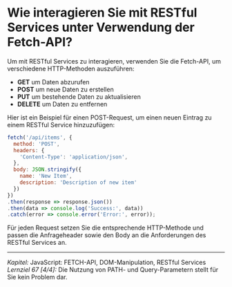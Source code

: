 # Wie interagieren Sie mit RESTful Services unter Verwendung der Fetch-API?

Um mit RESTful Services zu interagieren, verwenden Sie die Fetch-API, um verschiedene HTTP-Methoden auszuführen:
- **GET** um Daten abzurufen
- **POST** um neue Daten zu erstellen
- **PUT** um bestehende Daten zu aktualisieren
- **DELETE** um Daten zu entfernen

Hier ist ein Beispiel für einen POST-Request, um einen neuen Eintrag zu einem RESTful Service hinzuzufügen:
```javascript
fetch('/api/items', {
  method: 'POST',
  headers: {
    'Content-Type': 'application/json',
  },
  body: JSON.stringify({
    name: 'New Item',
    description: 'Description of new item'
  })
})
.then(response => response.json())
.then(data => console.log('Success:', data))
.catch(error => console.error('Error:', error));
```

Für jeden Request setzen Sie die entsprechende HTTP-Methode und passen die Anfrageheader sowie den Body an die Anforderungen des RESTful Services an.

---

_Kapitel:_ JavaScript: FETCH-API, DOM-Manipulation, RESTful Services
_Lernziel 67 \[4/4\]:_ Die Nutzung von PATH- und Query-Parametern stellt für Sie kein Problem dar.
